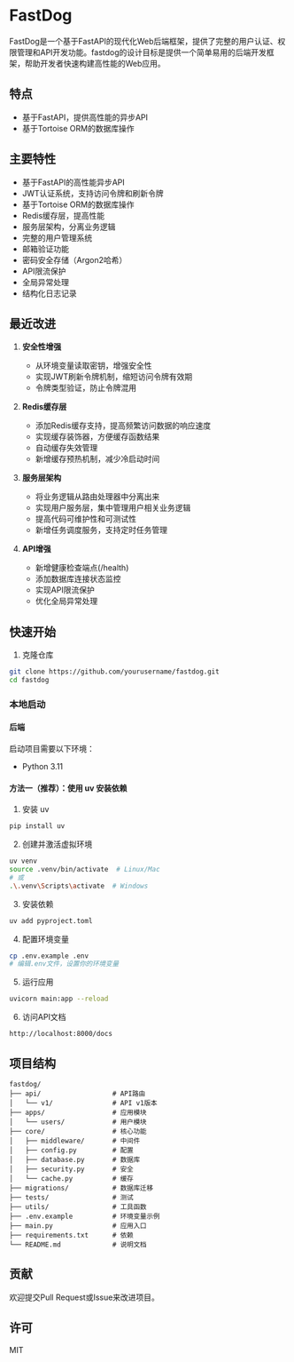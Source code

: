 # FastDog

FastDog是一个基于FastAPI的现代化Web后端框架，提供了完整的用户认证、权限管理和API开发功能。fastdog的设计目标是提供一个简单易用的后端开发框架，帮助开发者快速构建高性能的Web应用。
## 特点
- 基于FastAPI，提供高性能的异步API
- 基于Tortoise ORM的数据库操作

## 主要特性

- 基于FastAPI的高性能异步API
- JWT认证系统，支持访问令牌和刷新令牌
- 基于Tortoise ORM的数据库操作
- Redis缓存层，提高性能
- 服务层架构，分离业务逻辑
- 完整的用户管理系统
- 邮箱验证功能
- 密码安全存储（Argon2哈希）
- API限流保护
- 全局异常处理
- 结构化日志记录

## 最近改进

1. **安全性增强**
   - 从环境变量读取密钥，增强安全性
   - 实现JWT刷新令牌机制，缩短访问令牌有效期
   - 令牌类型验证，防止令牌混用

2. **Redis缓存层**
   - 添加Redis缓存支持，提高频繁访问数据的响应速度
   - 实现缓存装饰器，方便缓存函数结果
   - 自动缓存失效管理
   - 新增缓存预热机制，减少冷启动时间

3. **服务层架构**
   - 将业务逻辑从路由处理器中分离出来
   - 实现用户服务层，集中管理用户相关业务逻辑
   - 提高代码可维护性和可测试性
   - 新增任务调度服务，支持定时任务管理

4. **API增强**
   - 新增健康检查端点(/health)
   - 添加数据库连接状态监控
   - 实现API限流保护
   - 优化全局异常处理

## 快速开始

1. 克隆仓库
```bash
git clone https://github.com/yourusername/fastdog.git
cd fastdog
```

### 本地启动
#### 后端
启动项目需要以下环境：
- Python 3.11

#### 方法一（推荐）：使用 uv 安装依赖
1. 安装 uv
```sh
pip install uv
```

2. 创建并激活虚拟环境
```sh
uv venv
source .venv/bin/activate  # Linux/Mac
# 或
.\.venv\Scripts\activate  # Windows
```

3. 安装依赖
```sh
uv add pyproject.toml
```

4. 配置环境变量
```bash
cp .env.example .env
# 编辑.env文件，设置你的环境变量
```

5. 运行应用
```bash
uvicorn main:app --reload
```

6. 访问API文档
```
http://localhost:8000/docs
```

## 项目结构

```
fastdog/
├── api/                  # API路由
│   └── v1/               # API v1版本
├── apps/                 # 应用模块
│   └── users/            # 用户模块
├── core/                 # 核心功能
│   ├── middleware/       # 中间件
│   ├── config.py         # 配置
│   ├── database.py       # 数据库
│   ├── security.py       # 安全
│   └── cache.py          # 缓存
├── migrations/           # 数据库迁移
├── tests/                # 测试
├── utils/                # 工具函数
├── .env.example          # 环境变量示例
├── main.py               # 应用入口
├── requirements.txt      # 依赖
└── README.md             # 说明文档
```

## 贡献

欢迎提交Pull Request或Issue来改进项目。

## 许可

MIT